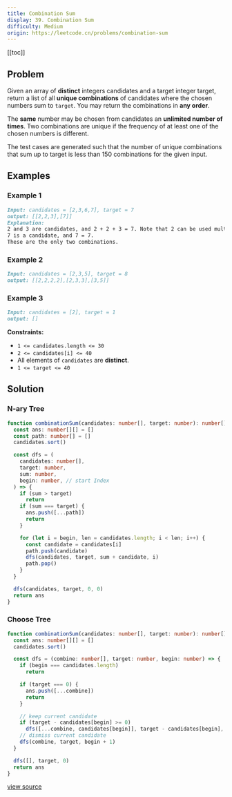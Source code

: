 ```yaml
---
title: Combination Sum
display: 39. Combination Sum
difficulty: Medium
origin: https://leetcode.cn/problems/combination-sum
---
```


[[toc]]

## Problem

Given an array of **distinct** integers candidates and a target integer target, return a list of all **unique combinations** of candidates where the chosen numbers sum to `target`. You may return the combinations in **any order**.

The **same** number may be chosen from candidates an **unlimited number of times**. Two combinations are unique if the frequency of at least one of the chosen numbers is different.

The test cases are generated such that the number of unique combinations that sum up to target is less than 150 combinations for the given input.

## Examples

### Example 1

```md
Input: candidates = [2,3,6,7], target = 7
output: [[2,2,3],[7]]
Explanation:
2 and 3 are candidates, and 2 + 2 + 3 = 7. Note that 2 can be used multiple times.
7 is a candidate, and 7 = 7.
These are the only two combinations.
```

### Example 2

```md
Input: candidates = [2,3,5], target = 8
output: [[2,2,2,2],[2,3,3],[3,5]]
```

### Example 3

```md
Input: candidates = [2], target = 1
output: []
```

**Constraints:**

- <code>1 &lt;= candidates.length &lt;= 30</code>
- <code>2 &lt;= candidates[i] &lt;= 40</code>
- All elements of <code>candidates</code> are **distinct**.
- <code>1 &lt;= target &lt;= 40</code>

## Solution

### N-ary Tree

```ts
function combinationSum(candidates: number[], target: number): number[][] {
  const ans: number[][] = []
  const path: number[] = []
  candidates.sort()

  const dfs = (
    candidates: number[],
    target: number,
    sum: number,
    begin: number, // start Index
  ) => {
    if (sum > target)
      return
    if (sum === target) {
      ans.push([...path])
      return
    }

    for (let i = begin, len = candidates.length; i < len; i++) {
      const candidate = candidates[i]
      path.push(candidate)
      dfs(candidates, target, sum + candidate, i)
      path.pop()
    }
  }

  dfs(candidates, target, 0, 0)
  return ans
}
```

### Choose Tree

```ts
function combinationSum(candidates: number[], target: number): number[][] {
  const ans: number[][] = []
  candidates.sort()

  const dfs = (combine: number[], target: number, begin: number) => {
    if (begin === candidates.length)
      return

    if (target === 0) {
      ans.push([...combine])
      return
    }

    // keep current candidate
    if (target - candidates[begin] >= 0)
      dfs([...combine, candidates[begin]], target - candidates[begin], begin)
    // dismiss current candidate
    dfs(combine, target, begin + 1)
  }

  dfs([], target, 0)
  return ans
}
```

[view source](https://leetcode.cn/problems/combination-sum)

